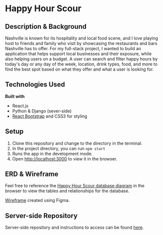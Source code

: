# Happy Hour Scour

## Description & Background

Nashville is known for its hospitality and local food scene, and I love playing host to friends and family who visit by showcasing the restaurants and bars Nashville has to offer. For my full-stack project, I wanted to build an application that helps support local businesses and their exposure, while also helping users on a budget. A user can search and filter happy hours by today's day or any day of the week, location, drink types, food, and more to find the best spot based on what they offer and what a user is looking for.

## Technologies Used

<b>Built with</b>
- React.js
- Python & Django (sever-side)
- [React Bootstrap](https://react-bootstrap.github.io/) and CSS3 for styling

## Setup

1. Clone this repository and change to the directory in the terminal.
2. In the project directory, you can run `npm start`
3. Runs the app in the development mode.
4. Open [http://localhost:3000](http://localhost:3000) to view it in the browser.

## ERD & Wireframe

Feel free to reference the [Happy Hour Scour database diagram](https://dbdiagram.io/d/60be5f25b29a09603d185b39) in the browser to view the tables and relationships for the database.

[Wireframe](https://www.figma.com/file/8Y60ugTHJLazceE7dtamGS/Backend-Capstone-Wireframe?node-id=0%3A1) created using Figma.

## Server-side Repository

Server-side repository and instructions to access can be found [here](https://github.com/emilycentko/happy-hour-scour-server).
